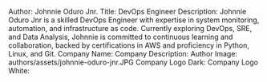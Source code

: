 Author: Johnnie Oduro Jnr.
Title: DevOps Engineer
Description: Johnnie Oduro Jnr is a skilled DevOps Engineer with expertise in system monitoring, automation, and infrastructure as code. Currently exploring DevOps, SRE, and Data Analysis, Johnnie is committed to continuous learning and collaboration, backed by certifications in AWS and proficiency in Python, Linux, and Git.
Company Name: 
Company Description: 
Author Image: authors/assets/johnnie-oduro-jnr.JPG
Company Logo Dark: 
Company Logo White: 